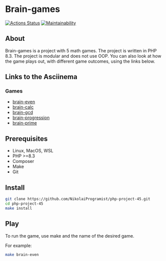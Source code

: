 # Brain-games

[![Actions Status](https://github.com/NikolaiProgramist/php-project-45/actions/workflows/hexlet-check.yml/badge.svg)](https://github.com/NikolaiProgramist/php-project-45/actions)
[![Maintainability](https://api.codeclimate.com/v1/badges/dd0810323730aa39b454/maintainability)](https://codeclimate.com/github/NikolaiProgramist/php-project-45/maintainability)

## About

Brain-games is a project with 5 math games. The project is written in PHP 8.3.
The project is modular and does not use OOP.
You can also look at how the game plays out, with different game outcomes, using the links below.

## Links to the Asciinema

### Games

+ [brain-even](https://asciinema.org/a/fmYE6VCWbbSwVEICccEX1tlXt)
+ [brain-calc](https://asciinema.org/a/dyhcW4o0VdfKu1YZm59YhSz3L)
+ [brain-gcd](https://asciinema.org/a/smRugMtiDPYKUEARN1KMWr9Bw)
+ [brain-progression](https://asciinema.org/a/Z7pBnVTsLIclXdx7sbxoqCauo)
+ [brain-prime](https://asciinema.org/a/fTuJ6w7noDd8AtdI1ShPt0DmX)

## Prerequisites

+ Linux, MacOS, WSL
+ PHP >=8.3
+ Composer
+ Make
+ Git

## Install

```bash
git clone https://github.com/NikolaiProgramist/php-project-45.git
cd php-project-45
make install
```

## Play

To run the game, use make and the name of the desired game.

For example:

```bash
make brain-even
```
